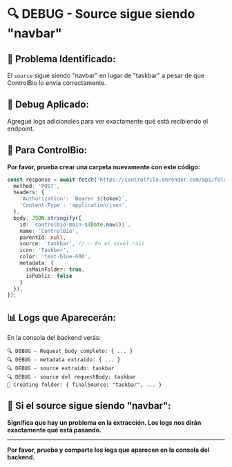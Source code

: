 # 🔍 **DEBUG - Source sigue siendo "navbar"**

## 🎯 **Problema Identificado:**
El `source` sigue siendo "navbar" en lugar de "taskbar" a pesar de que ControlBio lo envía correctamente.

## 🔧 **Debug Aplicado:**
Agregué logs adicionales para ver exactamente qué está recibiendo el endpoint.

## 🧪 **Para ControlBio:**

**Por favor, prueba crear una carpeta nuevamente con este código:**

```typescript
const response = await fetch('https://controlfile.onrender.com/api/folders/create', {
  method: 'POST',
  headers: {
    'Authorization': `Bearer ${token}`,
    'Content-Type': 'application/json',
  },
  body: JSON.stringify({
    id: `controlbio-main-${Date.now()}`,
    name: 'ControlBio',
    parentId: null,
    source: 'taskbar', // ✅ En el nivel raíz
    icon: 'Taskbar',
    color: 'text-blue-600',
    metadata: {
      isMainFolder: true,
      isPublic: false
    }
  }),
});
```

## 📊 **Logs que Aparecerán:**

En la consola del backend verás:
```
🔍 DEBUG - Request body completo: { ... }
🔍 DEBUG - metadata extraído: { ... }
🔍 DEBUG - source extraído: taskbar
🔍 DEBUG - source del requestBody: taskbar
📁 Creating folder: { finalSource: "taskbar", ... }
```

## 🎯 **Si el source sigue siendo "navbar":**

**Significa que hay un problema en la extracción. Los logs nos dirán exactamente qué está pasando.**

---

**Por favor, prueba y comparte los logs que aparecen en la consola del backend.**

